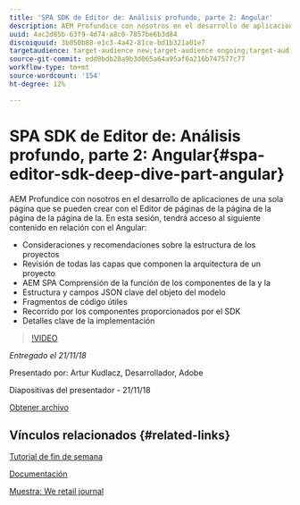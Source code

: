 ```yaml
---
title: 'SPA SDK de Editor de: Análisis profundo, parte 2: Angular'
description: AEM Profundice con nosotros en el desarrollo de aplicaciones de una sola página que se pueden crear con el Editor de páginas de la página de la página de la página de la.
uuid: 4ac2d85b-63f9-4d74-a8c0-7857be6b3d84
discoiquuid: 3b050b88-e1c3-4a42-81ce-bd1b321a01e7
targetaudience: target-audience new;target-audience ongoing;target-audience upgrader
source-git-commit: edd0bdb28a9b3d065a64a95af6a216b747577c77
workflow-type: tm+mt
source-wordcount: '154'
ht-degree: 12%

---
```


# SPA SDK de Editor de: Análisis profundo, parte 2: Angular{#spa-editor-sdk-deep-dive-part-angular}

AEM Profundice con nosotros en el desarrollo de aplicaciones de una sola página que se pueden crear con el Editor de páginas de la página de la página de la página de la. En esta sesión, tendrá acceso al siguiente contenido en relación con el Angular:

* Consideraciones y recomendaciones sobre la estructura de los proyectos
* Revisión de todas las capas que componen la arquitectura de un proyecto
* AEM SPA Comprensión de la función de los componentes de la y la
* Estructura y campos JSON clave del objeto del modelo
* Fragmentos de código útiles
* Recorrido por los componentes proporcionados por el SDK
* Detalles clave de la implementación

>[!VIDEO](https://video.tv.adobe.com/v/25503/?quality-9)

*Entregado el 21/11/18*

Presentado por: Artur Kudlacz, Desarrollador, Adobe

Diapositivas del presentador - 21/11/18

[Obtener archivo](assets/aem-gems-aem-spaeditorangular-112118.pdf)

## Vínculos relacionados {#related-links}

[Tutorial de fin de semana](https://experienceleague.adobe.com/docs/experience-manager-learn/getting-started-wknd-tutorial-develop/overview.html?lang=es)

[Documentación](https://helpx.adobe.com/es/experience-manager/6-4/sites/developing/using/spa-overview.html)

[Muestra: We retail journal](https://github.com/adobe/aem-sample-we-retail-journal)

<!--
[Get back to the Overview](https://helpx.adobe.com/experience-manager/kt/eseminars/gems/aem-index.html)
-->

